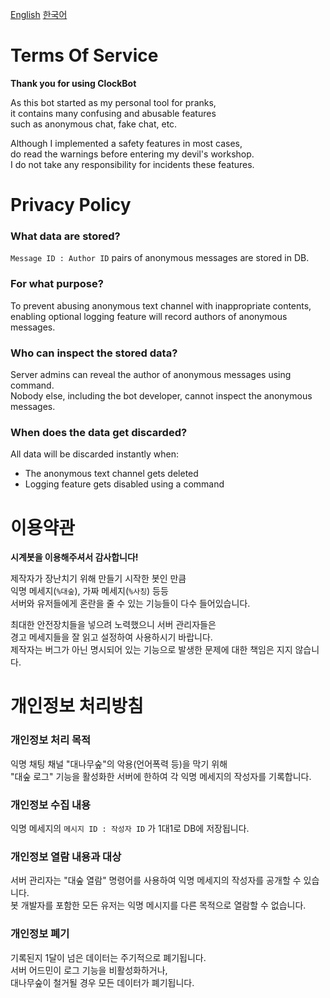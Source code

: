 [English](#terms-of-service) [한국어](#이용약관)

# Terms Of Service

**Thank you for using ClockBot**  

As this bot started as my personal tool for pranks,  
it contains many confusing and abusable features  
such as anonymous chat, fake chat, etc.  

Although I implemented a safety features in most cases,  
do read the warnings before entering my devil's workshop.  
I do not take any responsibility for incidents these features.

# Privacy Policy

### What data are stored?

`Message ID : Author ID` pairs of anonymous messages are stored in DB.

### For what purpose?

To prevent abusing anonymous text channel with inappropriate contents,  
enabling optional logging feature will record authors of anonymous messages.

### Who can inspect the stored data?

Server admins can reveal the author of anonymous messages using command.  
Nobody else, including the bot developer, cannot inspect the anonymous messages.

### When does the data get discarded?

All data will be discarded instantly when:
- The anonymous text channel gets deleted
- Logging feature gets disabled using a command


# 이용약관

**시계봇을 이용해주셔서 감사합니다!**  

제작자가 장난치기 위해 만들기 시작한 봇인 만큼  
익명 메세지(`%대숲`), 가짜 메세지(`%사칭`) 등등  
서버와 유저들에게 혼란을 줄 수 있는 기능들이 다수 들어있습니다.  

최대한 안전장치들을 넣으려 노력했으니 서버 관리자들은  
경고 메세지들을 잘 읽고 설정하여 사용하시기 바랍니다.  
제작자는 버그가 아닌 명시되어 있는 기능으로 발생한 문제에 대한 책임은 지지 않습니다.

# 개인정보 처리방침

### 개인정보 처리 목적

익명 채팅 채널 "대나무숲"의 악용(언어폭력 등)을 막기 위해  
"대숲 로그" 기능을 활성화한 서버에 한하여 각 익명 메세지의 작성자를 기록합니다.

### 개인정보 수집 내용

익명 메세지의 `메시지 ID : 작성자 ID` 가 1대1로 DB에 저장됩니다.

### 개인정보 열람 내용과 대상

서버 관리자는 "대숲 열람" 명령어를 사용하여 익명 메세지의 작성자를 공개할 수 있습니다.  
봇 개발자를 포함한 모든 유저는 익명 메시지를 다른 목적으로 열람할 수 없습니다.

### 개인정보 폐기

기록된지 1달이 넘은 데이터는 주기적으로 폐기됩니다.  
서버 어드민이 로그 기능을 비활성화하거나,  
대나무숲이 철거될 경우 모든 데이터가 폐기됩니다.
